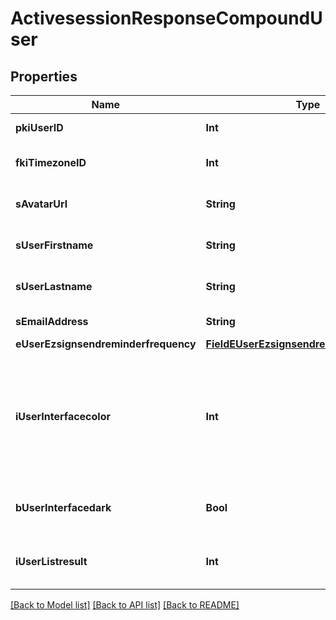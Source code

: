 # ActivesessionResponseCompoundUser

## Properties
Name | Type | Description | Notes
------------ | ------------- | ------------- | -------------
**pkiUserID** | **Int** | The unique ID of the User | 
**fkiTimezoneID** | **Int** | The unique ID of the Timezone | 
**sAvatarUrl** | **String** | The url of the picture used as avatar | 
**sUserFirstname** | **String** | The First name of the user | 
**sUserLastname** | **String** | The Last name of the user | 
**sEmailAddress** | **String** | The email address. | 
**eUserEzsignsendreminderfrequency** | [**FieldEUserEzsignsendreminderfrequency**](FieldEUserEzsignsendreminderfrequency.md) |  | 
**iUserInterfacecolor** | **Int** | The int32 representation of the interface color. For example, RGB color #39435B would be 3752795 | 
**bUserInterfacedark** | **Bool** | Whether to use a dark mode interface | 
**iUserListresult** | **Int** | The number of rows to return by default in lists | 

[[Back to Model list]](../README.md#documentation-for-models) [[Back to API list]](../README.md#documentation-for-api-endpoints) [[Back to README]](../README.md)


